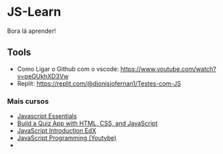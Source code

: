 # JS-Learn

Bora lá aprender! 


## Tools
- Como Ligar o Github com o vscode: https://www.youtube.com/watch?v=peGUkhXD3Vw
- Replit: https://replit.com/@dionisiofernan1/Testes-com-JS


### Mais cursos
- [Javascript Essentials](https://www.udemy.com/course/javascript-essentials/)
- [Build a Quiz App with HTML, CSS, and JavaScript](https://www.udemy.com/cart/subscribe/course/2223252/)
- [JavaScript Introduction EdX](https://www.edx.org/course/javascript-introduction?source=aw&awc=6798_1637332208_2660ac5ebb34b3e94080acad8751a8e8&utm_source=aw&utm_medium=affiliate_partner&utm_content=text-link&utm_term=631878_javarevisited)
- [JavaScript Programming (Youtybe)](https://www.youtube.com/watch?v=jS4aFq5-91M)
- []()

